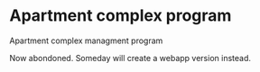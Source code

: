 ﻿# Apartment complex program

Apartment complex managment program 

Now abondoned. Someday will create a webapp version instead.
